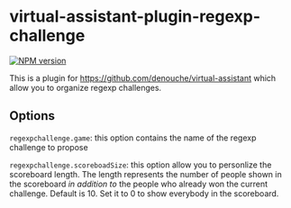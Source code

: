 # virtual-assistant-plugin-regexp-challenge

[![NPM version](https://badge.fury.io/js/virtual-assistant-plugin-regexp-challenge.svg)](https://badge.fury.io/js/virtual-assistant-plugin-regexp-challenge.svg)


This is a plugin for https://github.com/denouche/virtual-assistant which allow you to organize regexp challenges.


## Options

`regexpchallenge.game`: this option contains the name of the regexp challenge to propose

`regexpchallenge.scoreboadSize`: this option allow you to personlize the scoreboard length. The length represents the number of people shown in the scoreboard *in addition to* the people who already won the current challenge. Default is 10. Set it to 0 to show everybody in the scoreboard.
